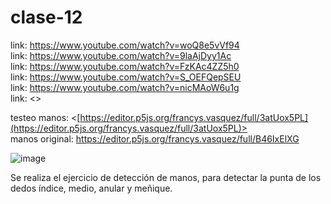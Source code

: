 # clase-12

link: <https://www.youtube.com/watch?v=woQ8e5vVf94>  
link: <https://www.youtube.com/watch?v=9laAjDyy1Ac>  
link: <https://www.youtube.com/watch?v=FzKAc4ZZ5h0>  
link: <https://www.youtube.com/watch?v=S_OEFQepSEU>  
link: <https://www.youtube.com/watch?v=nicMAoW6u1g>  
link: <>  


testeo manos: <[https://editor.p5js.org/francys.vasquez/full/3atUox5PL](https://editor.p5js.org/francys.vasquez/full/3atUox5PL)>  
manos original: <https://editor.p5js.org/francys.vasquez/full/B46IxElXG>

![image](https://github.com/user-attachments/assets/712cd152-1268-4805-8122-4945f7405b8e)

Se realiza el ejercicio de detección de manos, para detectar la punta de los dedos índice, medio, anular y meñique.
